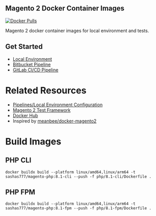 ## Magento 2 Docker Container Images

[![Docker Pulls][ico-downloads]][link-dockerhub]

Magento 2 docker container images for local environment and tests.

## Get Started

- [Local Environment](https://github.com/sashas777/magento-docker-pipelines/wiki/Docker-Local-Environment-For-A-New-Project)
- [Bitbucket Pipeline](https://github.com/sashas777/magento-docker-pipelines/wiki/Bitbucket-Pipeline)
- [GitLab CI/CD Pipeline](https://github.com/sashas777/magento-docker-pipelines/wiki/GitLab-CI-CD-Pipeline)

# Related Resources

- [Pipelines/Local Environment Configuration](https://github.com/sashas777/magento-docker-pipelines)
- [Magento 2 Test Framework](https://github.com/sashas777/magento2-testing-framework)
- [Docker Hub](https://hub.docker.com/r/sashas777/)
- Inspired by [meanbee/docker-magento2](https://github.com/meanbee/docker-magento2)

[ico-downloads]: https://img.shields.io/docker/pulls/sashas777/magento-php.svg?style=flat-square
[link-dockerhub]: https://hub.docker.com/r/sashas777/

# Build Images

## PHP CLI
```shell
docker buildx build --platform linux/amd64,linux/arm64 -t sashas777/magento-php:8.1-cli --push -f php/8.1-cli/Dockerfile .
```

## PHP FPM
```shell
docker buildx build --platform linux/amd64,linux/arm64 -t sashas777/magento-php:8.1-fpm --push -f php/8.1-fpm/Dockerfile .
```